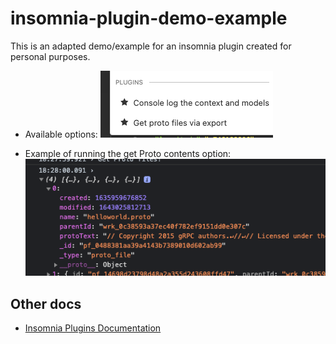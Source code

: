 # insomnia-plugin-demo-example

This is an adapted demo/example for an insomnia plugin created for personal purposes.

- Available options:
![](imgs/plugins_loaded.png)

- Example of running the get Proto contents option:
![](imgs/proto_contents.png)

## Other docs

- [Insomnia Plugins Documentation](https://docs.insomnia.rest/insomnia/introduction-to-plugins)
